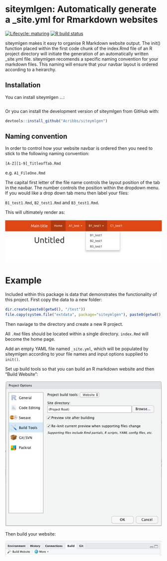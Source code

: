 
<!-- README.md is generated from README.Rmd. Please edit that file -->

# siteymlgen: Automatically generate a \_site.yml for Rmarkdown websites

<!-- badges: start -->

[![Lifecycle:
maturing](https://img.shields.io/badge/lifecycle-maturing-blue.svg)](https://img.shields.io/badge/lifecycle-maturing-blue.svg)
[![R build
status](https://github.com/Acribbs/siteymlgen/workflows/R-CMD-check/badge.svg)](https://github.com/Acribbs/siteymlgen/actions)
<!-- badges: end -->

siteymlgen makes it easy to organise R Markdown website output. The
init() function placed within the first code chunk of the index.Rmd file
of an R project directory will initiate the generation of an
automatically written \_site.yml file. siteymlgen recomends a specific
naming convention for your markdown files. This naming will ensure that
your navbar layout is ordered according to a heirarchy.

## Installation

You can install siteymlgen …:

``` r
```

Or you can install the development version of siteymlgen from GitHub
with:

``` r
devtools::install_github("Acribbs/siteymlgen")
```

## Naming convention

In order to control how your website navbar is ordered then you need to
stick to the following naming convention:

`[A-Z][1-9]_TitleofTab.Rmd`

e.g. `A1_FileOne.Rmd`

The capital first letter of the file name controls the layout position
of the tab in the navbar. The number controls the position within the
dropdown menu. If you would like a drop down tab menu then label your
files:

`B1_test1.Rmd`, `B2_test1.Rmd` and `B3_test1.Rmd`.

This will ultimately render as:

![](man/figures/README-tabs.png)

# Example

Included within this package is data that demonstrates the functionality
of this project. First copy the data to a new folder:

``` r
dir.create(paste0(getwd(), "/test"))
file.copy(system.file("extdata", package="siteymlgen"), paste0(getwd(), "/test"), recursive = TRUE)
```

Then naviage to the directory and create a new R project.

All `.Rmd` files should be located within a single directory.
`index.Rmd` will become the home page.

Add an empty YAML file named `_site.yml`, which will be populated by
siteymlgen according to your file names and input options supplied to
`init()`.

Set up build tools so that you can build an R markdown website and then
“Build Website”:

![](man/figures/README-configure.png)

Then build your website:

![](man/figures/README-build.png)
